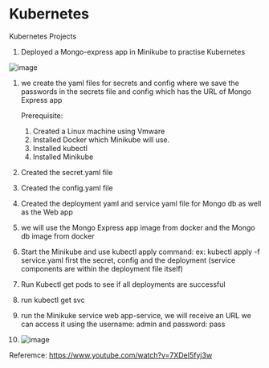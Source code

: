 # Kubernetes
Kubernetes Projects
1. Deployed a Mongo-express app in Minikube to practise Kubernetes

![image](https://github.com/edrichlewis/Kubernetes/assets/105597780/03f65263-407f-4cee-87bd-fdf5495ef9bd)

1. we create the yaml files for secrets and config where we save the passwords in the secrets file and config which has the URL of Mongo Express app

   Prerequisite:
   1. Created a Linux machine using Vmware
   2. Installed Docker which Minikube will use.
   3. Installed kubectl
   4. Installed Minikube
  
2. Created the secret.yaml file
3. Created the config.yaml file
4. Created the deployment yaml and service yaml file for Mongo db as well as the Web app

5. we will use the Mongo Express app image from docker and the Mongo db image from docker
6. Start the Minikube and use kubectl apply command: ex: kubectl apply -f service.yaml first the secret, config and the deployment (service components are within the deployment file itself)
7. Run Kubectl get pods to see if all deployments are successful
8. run kubectl get svc
9. run the Minikuke service web app-service, we will receive an URL we can access it using the username: admin and password: pass

10.
    ![image](https://github.com/edrichlewis/Kubernetes/assets/105597780/25c19a3d-6a95-40b4-984b-a7b98bbe8180)

   Referemce: https://www.youtube.com/watch?v=7XDeI5fyj3w

